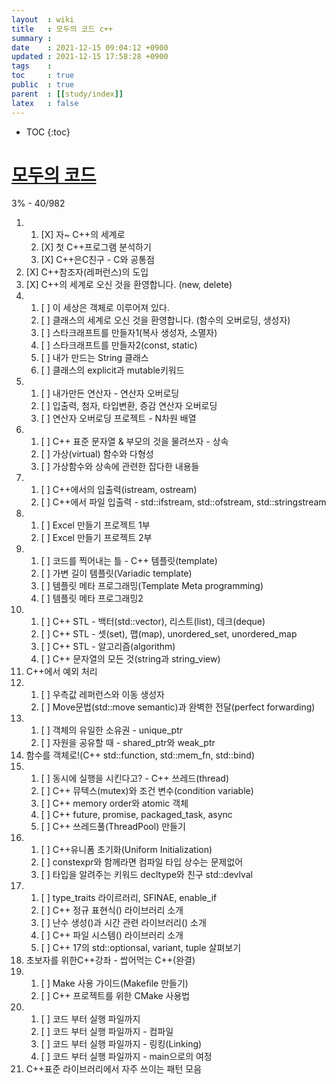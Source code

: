 ```yaml
---
layout  : wiki
title   : 모두의 코드 c++
summary : 
date    : 2021-12-15 09:04:12 +0900
updated : 2021-12-15 17:58:28 +0900
tags    : 
toc     : true
public  : true
parent  : [[study/index]]
latex   : false
---
```

* TOC
{:toc}

# [모두의 코드](https://modoocode.com/135)

3% - 40/982

1.  
    1. [X] 자~ C++의 세계로
    2. [X] 첫 C++프로그램 분석하기
    3. [X] C++은C친구 - C와 공통점
2. [X] C++참조자(레퍼런스)의 도입
3. [X] C++의 세계로 오신 것을 환영합니다. (new, delete)
4. 
    1. [ ] 이 세상은 객체로 이루어져 있다. 
    2. [ ] 클래스의 세계로 오신 것을 환영합니다. (함수의 오버로딩, 생성자)
    3. [ ] 스타크래프트를 만들자1(복사 생성자, 소멸자) 
    4. [ ] 스타크래프트를 만들자2(const, static)
    5. [ ] 내가 만드는 String 클래스
    6. [ ] 클래스의 explicit과 mutable키워드
5. 
    1. [ ] 내가만든 연산자 - 연산자 오버로딩
    2. [ ] 입출력, 첨자, 타입변환, 증감 연산자 오버로딩
    3. [ ] 연산자 오버로딩 프로젝트 - N차원 배열
6. 
    1. [ ] C++ 표준 문자열 & 부모의 것을 물려쓰자 - 상속
    2. [ ] 가상(virtual) 함수와 다형성
    3. [ ] 가상함수와 상속에 관련한 잡다한 내용들 
7.  
    1. [ ] C++에서의 입출력(istream, ostream)
    2. [ ] C++에서 파일 입출력 - std::ifstream, std::ofstream, std::stringstream
8. 
    1. [ ] Excel 만들기 프로젝트 1부
    2. [ ] Excel 만들기 프로젝트 2부
9. 
    1. [ ] 코드를 찍어내는 틀 - C++ 템플릿(template)  
    2. [ ] 가변 길이 템플릿(Variadic template)
    3. [ ] 템플릿 메타 프로그래밍(Template Meta programming)
    4. [ ] 템플릿 메타 프로그래밍2
10. 
    1. [ ] C++ STL - 백터(std::vector), 리스트(list), 데크(deque)
    2. [ ] C++ STL - 셋(set), 맵(map), unordered_set, unordered_map
    3. [ ] C++ STL - 알고리즘(algorithm)
    4. [ ] C++ 문자열의 모든 것(string과 string_view)
11. C++에서 예외 처리 
12. 
    1. [ ] 우측값 레퍼런스와 이동 생성자 
    2. [ ] Move문법(std::move semantic)과 완벽한 전달(perfect forwarding)
13. 
    1. [ ] 객체의 유일한 소유권 - unique_ptr
    2. [ ] 자원을 공유할 때 - shared_ptr와 weak_ptr
14. 함수를 객체로!(C++ std::function, std::mem_fn, std::bind) 
15. 
    1. [ ] 동시에 실행을 시킨다고? - C++ 쓰레드(thread)
    2. [ ] C++ 뮤텍스(mutex)와 조건 변수(condition variable)
    3. [ ] C++ memory order와 atomic 객체
    4. [ ] C++ future, promise, packaged_task, async
    5. [ ] C++ 쓰레드풀(ThreadPool) 만들기
16. 
    1. [ ] C++유니폼 초기화(Uniform Initialization)
    2. [ ] constexpr와 함께라면 컴파일 타입 상수는 문제없어
    3. [ ] 타입을 알려주는 키워드 decltype와 친구 std::devlval 
17. 
    1. [ ] type_traits 라이르러리, SFINAE, enable_if
    2. [ ] C++ 정규 표현식(<regex>) 라이브러리 소개
    3. [ ] 난수 생성(<random>)과 시간 관련 라이브러리(<chrono>) 소개
    4. [ ] C++ 파일 시스템(<filesystem>) 라이브러리 소개
    5. [ ] C++ 17의 std::optionsal, variant, tuple 살펴보기
18. 초보자를 위한C++강좌 - 쌉어먹는 C++(완결) 
19. 
    1. [ ] Make 사용 가이드(Makefile 만들기)
    2. [ ] C++ 프로젝트를 위한 CMake 사용법
20. 
    1. [ ] 코드 부터 실행 파일까지
    2. [ ] 코드 부터 실행 파일까지 - 컴파일
    2. [ ] 코드 부터 실행 파일까지 - 링킹(Linking)
    4. [ ] 코드 부터 실행 파일까지 - main으로의 여정
21. C++표준 라이브러리에서 자주 쓰이는 패턴 모음






